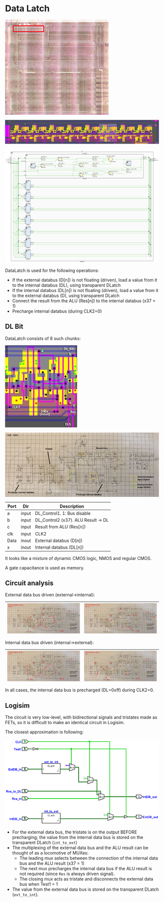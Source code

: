 # Data Latch

![locator_datalatch](/imgstore/locator_datalatch.png)

![datalatch](/imgstore/datalatch.jpg)

![DataLatch](/HDL/Design/DataLatch.png)

DataLatch is used for the following operations:
- If the external databus (D\[n\]) is not floating (driven), load a value from it to the internal databus (DL), using transparent DLatch
- If the internal databus (DL\[n\]) is not floating (driven), load a value from it to the external databus (D), using transparent DLatch
- Connect the result from the ALU (Res\[n\]) to the internal databus (x37 = 1)
- Precharge internal databus (during CLK2=0)

## DL Bit

DataLatch consists of 8 such chunks:

![module1](/imgstore/modules/module1.jpg)

![module1_tran](/imgstore/modules/module1_tran.jpg)

|Port|Dir|Description|
|---|---|---|
|a|input|DL_Control1. 1: Bus disable|
|b|input|DL_Control2 (x37). ALU Result -> DL|
|c|input|Result from ALU (Res\[n\])|
|clk|input|CLK2|
|Data|inout|External databus (D\[n\])|
|x|inout|Internal databus (DL\[n\])|

It looks like a mixture of dynamic CMOS logic, NMOS and regular CMOS.

A gate capacitance is used as memory.

## Circuit analysis

External data bus driven (external->internal):

|![datalatch_extbus_0](/imgstore/datalatch_extbus_0.png)|![datalatch_extbus_1](/imgstore/datalatch_extbus_1.png)|
|---|---|

Internal data bus driven (internal->external):

|![datalatch_intbus_0](/imgstore/datalatch_intbus_0.png)|![datalatch_intbus_1](/imgstore/datalatch_intbus_1.png)|
|---|---|

In all cases, the internal data bus is precharged (DL=0xff) during CLK2=0.

## Logisim

The circuit is very low-level, with bidirectional signals and tristates made as FETs, so it is difficult to make an identical circuit in Logisim.

The closest approximation is following:

![DataLatch](/logisim/DataLatch.png)

- For the external data bus, the tristate is on the output BEFORE precharging; the value from the internal data bus is stored on the transparent DLatch (`int_to_ext`)
- The multiplexing of the external data bus and the ALU result can be thought of as a locomotive of MUXes:
 	- The leading mux selects between the connection of the internal data bus and the ALU result (x37 = 1)
 	- The next mux precharges the internal data bus if the ALU result is not required (since `Res` is always driven signal).
 	- The closing mux acts as tristate and disconnects the external data bus when Test1 = 1
- The value from the external data bus is stored on the transparent DLatch (`ext_to_int`).
